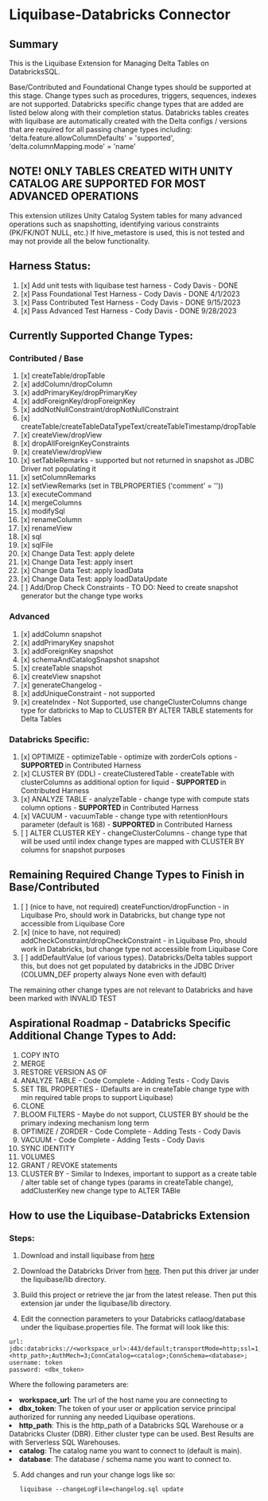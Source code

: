 # Liquibase-Databricks Connector


## Summary 
This is the Liquibase Extension for Managing Delta Tables on DatabricksSQL. 

Base/Contributed and Foundational Change types should be supported at this stage. Change types such as procedures, triggers, sequences, indexes are not supported. 
Databricks specific change types that are added are listed below along with their completion status. 
Databricks tables creates with liquibase are automatically created with the Delta configs / versions that are required for all passing change types including: 'delta.feature.allowColumnDefaults' = 'supported', 'delta.columnMapping.mode' = 'name'


## NOTE! ONLY TABLES CREATED WITH UNITY CATALOG ARE SUPPORTED FOR MOST ADVANCED OPERATIONS
This extension utilizes Unity Catalog System tables for many advanced operations such as snapshotting, identifying various constraints (PK/FK/NOT NULL, etc.)
If hive_metastore is used, this is not tested and may not provide all the below functionality.


## Harness Status: 

1. [x] Add unit tests with liquibase test harness - Cody Davis - DONE
2. [x] Pass Foundational Test Harness - Cody Davis - DONE 4/1/2023
3. [x] Pass Contributed Test Harness - Cody Davis - DONE 9/15/2023
4. [x] Pass Advanced Test Harness - Cody Davis - DONE 9/28/2023


## Currently Supported Change Types:

### Contributed / Base
1. [x] createTable/dropTable 
2. [x] addColumn/dropColumn
3. [x] addPrimaryKey/dropPrimaryKey
4. [x] addForeignKey/dropForeignKey
5. [x] addNotNullConstraint/dropNotNullConstraint
6. [x] createTable/createTableDataTypeText/createTableTimestamp/dropTable
7. [x] createView/dropView
8. [x] dropAllForeignKeyConstraints
9. [x] createView/dropView
10. [x] setTableRemarks - supported but not returned in snapshot as JDBC Driver not populating it
11. [x] setColumnRemarks
12. [x] setViewRemarks (set in TBLPROPERTIES ('comment' = '<comment>'))
13. [x] executeCommand
14. [x] mergeColumns
15. [x] modifySql
16. [x] renameColumn
17. [x] renameView
18. [x] sql
19. [x] sqlFile
20. [x] Change Data Test: apply delete
21. [x] Change Data Test: apply insert
22. [x] Change Data Test: apply loadData
23. [x] Change Data Test: apply loadDataUpdate
24. [ ] Add/Drop Check Constraints - TO DO: Need to create snapshot generator but the change type works

### Advanced
1. [x] addColumn snapshot
2. [x] addPrimaryKey snapshot
3. [x] addForeignKey snapshot
4. [x] schemaAndCatalogSnapshot snapshot
5. [x] createTable snapshot
6. [x] createView snapshot
7. [x] generateChangelog -
2. [x] addUniqueConstraint -  not supported
3. [x] createIndex - Not Supported, use changeClusterColumns change type for datbricks to Map to CLUSTER BY ALTER TABLE statements for Delta Tables


### Databricks Specific:
1. [x] OPTIMIZE - optimizeTable - optimize with zorderCols options - <b> SUPPORTED </b> in Contributed Harness
2. [x] CLUSTER BY (DDL) - createClusteredTable - createTable with clusterColumns as additional option for liquid - <b> SUPPORTED </b> in Contributed Harness
3. [x] ANALYZE TABLE - analyzeTable - change type with compute stats column options - <b> SUPPORTED </b> in Contributed Harness
4. [x] VACUUM - vacuumTable - change type with retentionHours parameter (default is 168) - <b> SUPPORTED </b> in Contributed Harness
5. [ ] ALTER CLUSTER KEY - changeClusterColumns - change type that will be used until index change types are mapped with CLUSTER BY columns for snapshot purposes


## Remaining Required Change Types to Finish in Base/Contributed
1. [ ] (nice to have, not required) createFunction/dropFunction - in Liquibase Pro, should work in Databricks, but change type not accessible from Liquibase Core
2. [x] (nice to have, not required) addCheckConstraint/dropCheckConstraint - in Liquibase Pro, should work in Databricks, but change type not accessible from Liquibase Core
3. [ ] addDefaultValue (of various types). Databricks/Delta tables support this, but does not get populated by databricks in the JDBC Driver (COLUMN_DEF property always None even with default)

The remaining other change types are not relevant to Databricks and have been marked with INVALID TEST


## Aspirational Roadmap - Databricks Specific Additional Change Types to Add: 

1. COPY INTO
2. MERGE
3. RESTORE VERSION AS OF
4. ANALYZE TABLE - Code Complete - Adding Tests - Cody Davis
5. SET TBL PROPERTIES - (Defaults are in createTable change type with min required table props to support Liquibase)
6. CLONE
7. BLOOM FILTERS - Maybe do not support, CLUSTER BY should be the primary indexing mechanism long term
8. OPTIMIZE / ZORDER - Code Complete - Adding Tests - Cody Davis
9. VACUUM - Code Complete - Adding Tests - Cody Davis
10. SYNC IDENTITY
11. VOLUMES
12. GRANT / REVOKE statements
13. CLUSTER BY - Similar to Indexes, important to support as a create table / alter table set of change types (params in createTable change), addClusterKey new change type to ALTER TABle



## How to use the Liquibase-Databricks Extension

### Steps: 

1. Download and install liquibase from [here](https://docs.liquibase.com/start/install/home.html)

2. Download the Databricks Driver from [here](https://www.databricks.com/spark/jdbc-drivers-download). 
Then put this driver jar under the liquibase/lib directory. 

3. Build this project or retrieve the jar from the latest release. 
Then put this extension jar under the liquibase/lib directory. 

4. Edit the connection parameters to your Databricks catlaog/database under the liquibase.properties file. The format will look like this:

```
url: jdbc:databricks://<workspace_url>:443/default;transportMode=http;ssl=1;httpPath=<http_path>;AuthMech=3;ConnCatalog=<catalog>;ConnSchema=<database>; 
username: token
password: <dbx_token>
```

Where the following parameters are: 
<li> <b>workspace_url</b>: The url of the host name you are connecting to</li>
<li> <b>dbx_token</b>: The token of your user or application service principal authorized for running any needed Liquibase operations.</li>
<li> <b>http_path</b>: This is the http_path of a Databricks SQL Warehouse or a Databricks Cluster (DBR). Either cluster type can be used. Best Results are with Serverless SQL Warehouses. </li>
<li> <b>catalog</b>: The catalog name you want to connect to (default is main). </li>
<li> <b>database</b>: The database / schema name you want to connect to. </li>



5. Add changes and run your change logs like so:
```
   liquibase --changeLogFile=changelog.sql update
```

